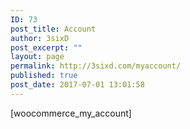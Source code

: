 ```yaml
---
ID: 73
post_title: Account
author: 3sixD
post_excerpt: ""
layout: page
permalink: http://3sixd.com/myaccount/
published: true
post_date: 2017-07-01 13:01:58
---
```

[woocommerce_my_account]